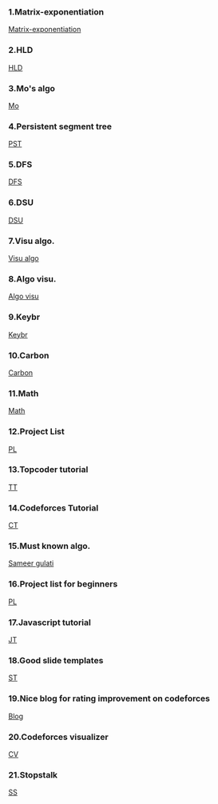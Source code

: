 ### 1.Matrix-exponentiation 
[Matrix-exponentiation](https://procoderforu.com/matrix-exponentiation/)<br>

### 2.HLD 
[HLD](https://blog.anudeep2011.com/heavy-light-decomposition/)<br>

### 3.Mo's algo 
[Mo](https://blog.anudeep2011.com/category/algorithms/)<br>

### 4.Persistent segment tree 
[PST](https://blog.anudeep2011.com/category/segment-trees/)<br>

### 5.DFS 
[DFS](https://cp-algorithms.com/graph/depth-first-search.html)<br>

### 6.DSU
[DSU](https://cp-algorithms.com/data_structures/disjoint_set_union.html)<br>

### 7.Visu algo.
[Visu algo](https://visualgo.net/en)<br>

### 8.Algo visu.
[Algo visu](https://algorithm-visualizer.org/dynamic-programming/knapsack-problem)<br>

### 9.Keybr 
[Keybr](https://www.keybr.com/)<br>

### 10.Carbon
[Carbon](https://carbon.now.sh/)<br>

### 11.Math
[Math](https://github.com/rossant/awesome-math)<br>

### 12.Project List
[PL](https://www.dreamincode.net/forums/topic/78802-martyr2s-mega-project-ideas-list/)<br>

### 13.Topcoder tutorial
[TT](https://www.topcoder.com/community/competitive-programming/tutorials/)<br>

### 14.Codeforces Tutorial
[CT](https://codeforces.com/blog/entry/57282)<br>

### 15.Must known algo.
[Sameer gulati](https://www.quora.com/What-is-a-list-of-data-structures-that-a-competitive-programmer-must-know)<br>

### 16.Project list for beginners
[PL](https://www.dreamincode.net/forums/topic/78802-martyr2s-mega-project-ideas-list/)<br>

### 17.Javascript tutorial
[JT](https://javascript.info/)<br>

### 18.Good slide templates
[ST](https://slidesgo.com/school)<br>

### 19.Nice blog for rating improvement on codeforces
[Blog](https://codeforces.com/blog/entry/53341)<br>

### 20.Codeforces visualizer
[CV](https://cfviz.netlify.app/)<br>

### 21.Stopstalk
[SS](https://www.stopstalk.com/dashboard)<br>

